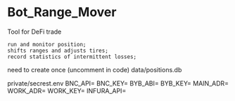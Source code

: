 # Bot_Range_Mover
Tool for DeFi trade


    run and monitor position; 
    shifts ranges and adjusts tires; 
    record statistics of intermittent losses; 







need to create once (uncomment in code)
data/positions.db

private/secrest.env
BNC_API=
BNC_KEY=
BYB_ABI=
BYB_KEY=
MAIN_ADR=
WORK_ADR=
WORK_KEY=
INFURA_API=